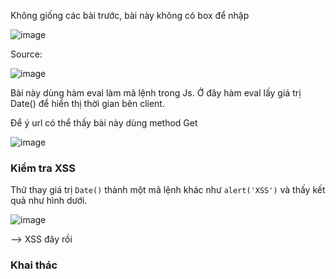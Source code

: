 Không giống các bài trước, bài này không có box để nhập

![image](https://github.com/user-attachments/assets/f29bf040-edd1-4f39-8523-d8f53e0bf18a)

Source:

![image](https://github.com/user-attachments/assets/6e18371d-c62e-4256-a022-6e4dc6a6e3e4)

Bài này dùng hàm eval làm mã lệnh trong Js. Ở đây hàm eval lấy giá trị Date() để hiển thị thời gian bên client.

Để ý url có thể thấy bài này dùng method Get

![image](https://github.com/user-attachments/assets/ceec2513-900c-4a0b-85de-74f239f01006)

### Kiểm tra XSS

Thử thay giá trị ```Date()``` thành một mã lệnh khác như ```alert('XSS')``` và thấy kết quả như hình dưới.

![image](https://github.com/user-attachments/assets/6be7a037-7fd3-4f6c-b624-89bf44d2c305)

--> XSS đây rồi

### Khai thác


